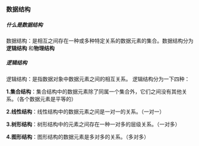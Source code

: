 
### 数据结构

  
##### 什么是数据结构
数据结构：是相互之间存在一种或多种特定关系的数据元素的集合。数据结构分为**逻辑结构** 和**物理结构**

##### 逻辑结构
逻辑结构：是指数据对象中数据元素之间的相互关系。
逻辑结构分为一下四种：

**1.集合结构**：集合结构中的数据元素除了同属一个集合外，它们之间没有其他关系。（各个数据元素是平等的）

**2.线性结构**：线性结构中的数据元素之间是一对一的关系。（一对一）

**3.树形结构**：树形结构中的元素之间存在一种一对多的层级关系。（一对多）

**4.图形结构**：图形结构的数据元素是多对多的关系。（多对多）
    
